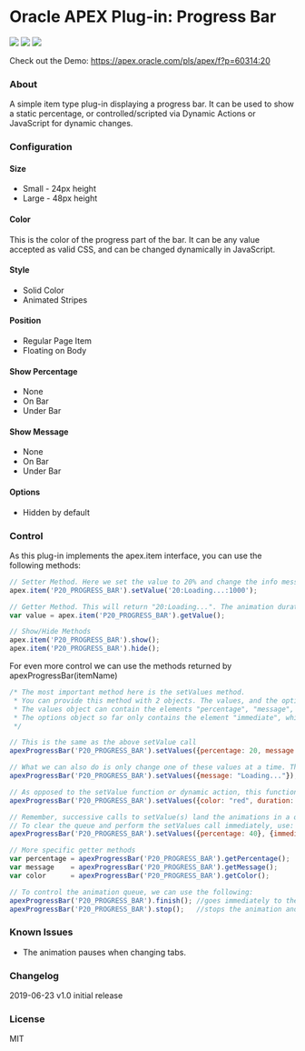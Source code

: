 # Oracle APEX Plug-in: Progress Bar

![](https://img.shields.io/badge/Type-Item-orange.svg) ![](https://img.shields.io/badge/APEX-18.2-success.svg) ![](https://img.shields.io/badge/APEX-19.1-success.svg)

Check out the Demo: https://apex.oracle.com/pls/apex/f?p=60314:20

### About

A simple item type plug-in displaying a progress bar. It can be used to show a static percentage, or controlled/scripted via Dynamic Actions or JavaScript for dynamic changes.

### Configuration

#### Size

* Small - 24px height
* Large - 48px height

#### Color

This is the color of the progress part of the bar. It can be any value accepted as valid CSS, and can be changed dynamically in JavaScript.

#### Style

* Solid Color
* Animated Stripes

#### Position

* Regular Page Item
* Floating on Body

#### Show Percentage

* None
* On Bar
* Under Bar

#### Show Message

* None
* On Bar
* Under Bar

#### Options

* Hidden by default

### Control

As this plug-in implements the apex.item interface, you can use the following methods:

```javascript
// Setter Method. Here we set the value to 20% and change the info message, in a 1 second animation
apex.item('P20_PROGRESS_BAR').setValue('20:Loading...:1000');

// Getter Method. This will return "20:Loading...". The animation duration is never included.
var value = apex.item('P20_PROGRESS_BAR').getValue();

// Show/Hide Methods
apex.item('P20_PROGRESS_BAR').show();
apex.item('P20_PROGRESS_BAR').hide();
```

For even more control we can use the methods returned by apexProgressBar(itemName)

```javascript
/* The most important method here is the setValues method.
 * You can provide this method with 2 objects. The values, and the options objects 
 * The values object can contain the elements "percentage", "message", "color" and "duration".
 * The options object so far only contains the element "immediate", which defaults to false.
 */

// This is the same as the above setValue call
apexProgressBar('P20_PROGRESS_BAR').setValues({percentage: 20, message: "Loading...", duration: 1000});

// What we can also do is only change one of these values at a time. The other values are left the same.
apexProgressBar('P20_PROGRESS_BAR').setValues({message: "Loading..."});

// As opposed to the setValue function or dynamic action, this function also allows us to change the color of the progress bar
apexProgressBar('P20_PROGRESS_BAR').setValues({color: "red", duration: 100});    //could be helpful when showing an error

// Remember, successive calls to setValue(s) land the animations in a queue.
// To clear the queue and perform the setValues call immediately, use:
apexProgressBar('P20_PROGRESS_BAR').setValues({percentage: 40}, {immediate: true});

// More specific getter methods
var percentage = apexProgressBar('P20_PROGRESS_BAR').getPercentage();
var message    = apexProgressBar('P20_PROGRESS_BAR').getMessage();
var color      = apexProgressBar('P20_PROGRESS_BAR').getColor();

// To control the animation queue, we can use the following:
apexProgressBar('P20_PROGRESS_BAR').finish(); //goes immediately to the latest state of the queue
apexProgressBar('P20_PROGRESS_BAR').stop();   //stops the animation and empties the queue
```

### Known Issues

* The animation pauses when changing tabs.

### Changelog

2019-06-23 v1.0 initial release

### License

MIT
